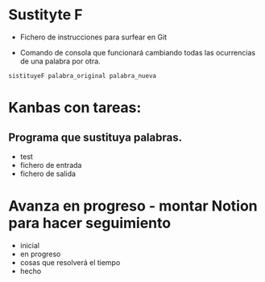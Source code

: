 
# Sustityte F

- Fichero de instrucciones para surfear en Git

- Comando de consola que funcionará cambiando todas las ocurrencias de una palabra por otra.

```
sistituyeF palabra_original palabra_nueva
```

# Kanbas con tareas:

## Programa que sustituya palabras.

- test
- fichero de entrada
- fichero de salida 

# Avanza en progreso - montar Notion para hacer seguimiento

- inicial
- en progreso
- cosas que resolverá el tiempo
- hecho